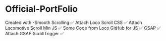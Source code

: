 # Official-PortFolio
Created with -Smooth Scrolling ✅ Attach Loco Scroll CSS ✅ Attach Locomotive Scroll Min JS ✅ Some Code from Loco GitHub for JS ✅ GSAP ✅ Attach GSAP ScrollTrigger ✅
